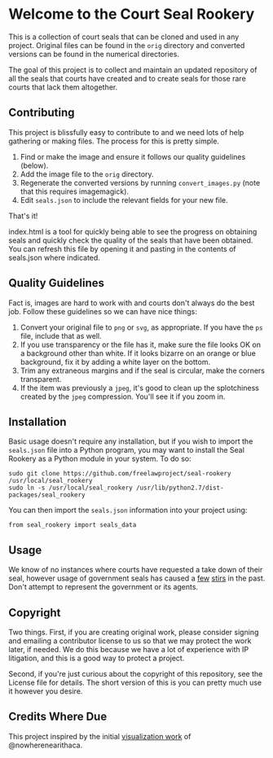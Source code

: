 Welcome to the Court Seal Rookery
=================================

This is a collection of court seals that can be cloned and used in any project.
Original files can be found in the `orig` directory and converted versions can
be found in the numerical directories.

The goal of this project is to collect and maintain an updated repository of all
the seals that courts have created and to create seals for those rare courts
that lack them altogether.


Contributing
------------

This project is blissfully easy to contribute to and we need lots of help
gathering or making files. The process for this is pretty simple.

 1. Find or make the image and ensure it follows our quality guidelines
 (below).
 1. Add the image file to the `orig` directory.
 1. Regenerate the converted versions by running `convert_images.py` (note that
 this requires imagemagick).
 1. Edit `seals.json` to include the relevant fields for your new file.

That's it!

index.html is a tool for quickly being able to see the progress on obtaining
seals and quickly check the quality of the seals that have been obtained.
You can refresh this file by opening it and pasting in the contents of
seals.json where indicated.


Quality Guidelines
------------------

Fact is, images are hard to work with and courts don't always do the best job.
Follow these guidelines so we can have nice things:

1. Convert your original file to `png` or `svg`, as appropriate. If you have the
`ps` file, include that as well.
1. If you use transparency or the file has it, make sure the file looks OK on
a background other than white. If it looks bizarre on an orange or blue
background, fix it by adding a white layer on the bottom.
1. Trim any extraneous margins and if the seal is circular, make the corners
transparent.
1. If the item was previously a `jpeg`, it's good to clean up the splotchiness
created by the `jpeg` compression. You'll see it if you zoom in.


Installation
------------

Basic usage doesn't require any installation, but if you wish to import the
`seals.json` file into a Python program, you may want to install the Seal
Rookery as a Python module in your system. To do so:

    sudo git clone https://github.com/freelawproject/seal-rookery /usr/local/seal_rookery
    sudo ln -s /usr/local/seal_rookery /usr/lib/python2.7/dist-packages/seal_rookery

You can then import the `seals.json` information into your project using:

    from seal_rookery import seals_data

Usage
-----

We know of no instances where courts have requested a take down of their seal,
however usage of government seals has caused a [few][3] [stirs][2] in the past.
Don't attempt to represent the government or its agents.


Copyright
---------

Two things. First, if you are creating original work, please consider signing
and emailing a contributor license to us so that we may protect the work later,
if needed. We do this because we have a lot of experience with IP litigation,
and this is a good way to protect a project.

Second, if you're just curious about the copyright of this repository, see the
License file for details. The short version of this is you can pretty much use
it however you desire.


Credits Where Due
-----------------

This project inspired by the initial [visualization work][1] of
@nowherenearithaca.

[1]: https://d57dd304fefca1aa423fea1b4dc59f23c06dd95e.googledrive.com/host/0B2GQktu-wcTiWm82NGt5MTZreHM/
[2]: http://www.nytimes.com/2010/08/03/us/03fbi.html
[3]: https://www.publicknowledge.org/news-blog/blogs/nsa-spying-fine-trademark-infringement-crosse
